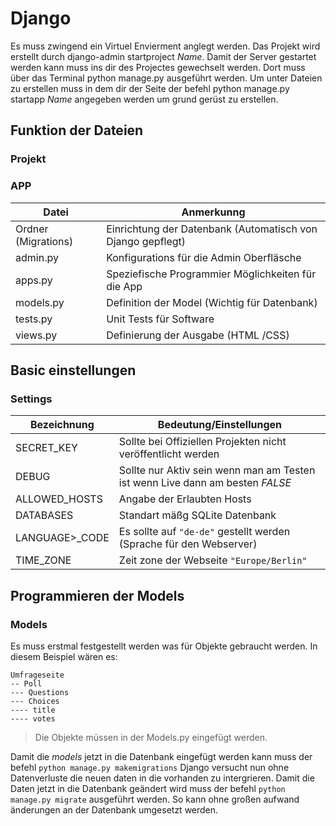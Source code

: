 # Django

Es muss zwingend ein Virtuel Envierment anglegt werden.
Das Projekt wird erstellt durch django-admin startproject *Name*.
Damit der Server gestartet werden kann muss ins dir des Projectes gewechselt werden. Dort  muss über das Terminal python manage.py ausgeführt werden.
Um unter Dateien zu erstellen muss in dem dir der  Seite der befehl python manage.py startapp *Name* angegeben werden um grund gerüst zu erstellen.

## Funktion der Dateien
### Projekt

### APP
| Datei  | Anmerkunng|
|----| ---- |
| Ordner (Migrations)    | Einrichtung der Datenbank (Automatisch von Django gepflegt) |
| admin.py                        | Konfigurations für die Admin Oberfläsche                                       |
| apps.py                           | Speziefische Programmier Möglichkeiten für die App                  |
| models.py                      | Definition der Model (Wichtig für Datenbank)                                |
| tests.py                           | Unit Tests für Software                                                                |
| views.py                         | Definierung der Ausgabe (HTML /CSS) |

## Basic einstellungen
### Settings
| Bezeichnung | Bedeutung/Einstellungen |
|----| ---- |
| SECRET_KEY                  | Sollte bei Offiziellen Projekten nicht veröffentlicht werden |
| DEBUG                            | Sollte nur Aktiv sein wenn man am Testen ist wenn Live dann am besten *FALSE* |
| ALLOWED_HOSTS       | Angabe der Erlaubten Hosts |
| DATABASES                   | Standart mäßg SQLite Datenbank |
| LANGUAGE>_CODE   | Es sollte auf  ``` "de-de" ``` gestellt werden (Sprache für den Webserver) |
| TIME_ZONE                   | Zeit zone der Webseite ```"Europe/Berlin" ``` |

## Programmieren der Models
### Models
 Es muss erstmal festgestellt werden was für Objekte gebraucht werden.
 In diesem Beispiel wären es:
 
```
Umfrageseite
-- Poll
--- Questions
--- Choices
---- title
---- votes  
```
> Die Objekte müssen in der Models.py eingefügt werden.

Damit die *models*  jetzt in die Datenbank eingefügt werden kann muss der befehl
``` python manage.py makemigrations ```
Django versucht nun ohne Datenverluste die neuen daten in die vorhanden zu intergrieren.
Damit die Daten jetzt in die Datenbank geändert wird muss der befehl `python manage.py migrate` ausgeführt werden.
So kann ohne großen aufwand änderungen an der Datenbank umgesetzt werden.